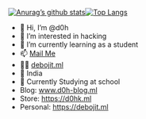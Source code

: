 [![Anurag’s github stats](https://github-readme-stats.vercel.app/api?username=d0h-cmd)](https://github.com/d0h-cmd)[![Top Langs](https://github-readme-stats.vercel.app/api/top-langs/?username=d0h-cmd&layout=compact)](https://github.com/d0h-cmd)






- 👋 Hi, I’m @d0h
- 👀 I’m interested in hacking
- 🌱 I’m currently learning as a student
- 📫 <a href="mailto: dtsproduction036@gmail.com">Mail Me</a>
- 👨‍💻 <a href="https://deboji.ml">debojit.ml</a>
- 🗾 India
- 🎒 Currently Studying at school 
- Blog: <a href="https://www.d0h-blog.ml">www.d0h-blog.ml</a>
- Store: https://d0hk.ml
- Personal: https://debojit.ml
<!---
darkesoul/darkesoul is a ✨ special ✨ repository because its `README.md` (this file) appears on your GitHub profile.
You can click the Preview link to take a look at your changes.
--->

